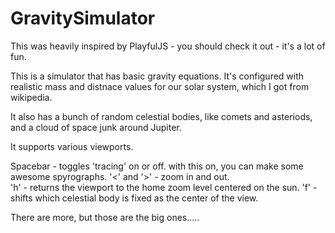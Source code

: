 GravitySimulator
================

This was heavily inspired by PlayfulJS - you should check it out - it's a lot of fun.

This is a simulator that has basic gravity equations.  It's configured with realistic mass and distnace values for our solar system, which I got from wikipedia.

It also has a bunch of random celestial bodies, like comets and asteriods, and a cloud of space junk around Jupiter.

It supports various viewports.  

Spacebar - toggles 'tracing' on or off.  with this on, you can make some awesome spyrographs.
'<' and '>' - zoom in and out.  
'h' - returns the viewport to the home zoom level centered on the sun.
'f' - shifts which celestial body is fixed as the center of the view. 

There are more, but those are the big ones.....

